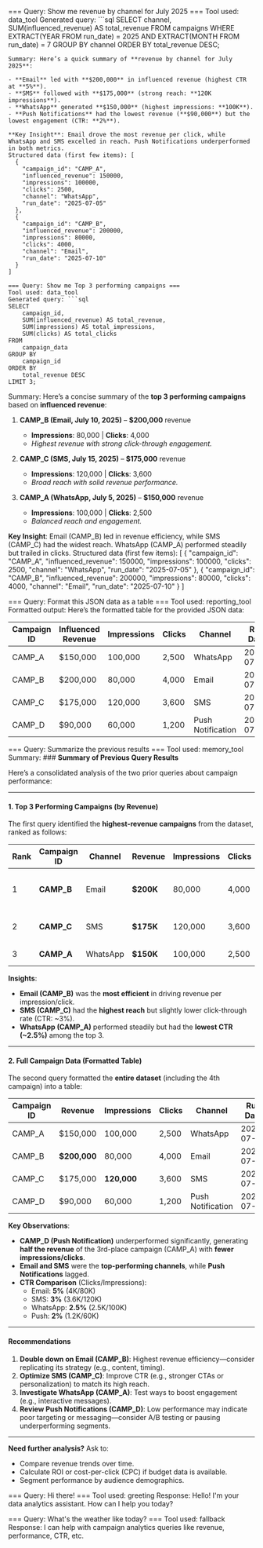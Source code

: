 === Query: Show me revenue by channel for July 2025 ===
Tool used: data_tool
Generated query: ```sql
SELECT
    channel,
    SUM(influenced_revenue) AS total_revenue
FROM
    campaigns
WHERE
    EXTRACT(YEAR FROM run_date) = 2025
    AND EXTRACT(MONTH FROM run_date) = 7
GROUP BY
    channel
ORDER BY
    total_revenue DESC;
```
Summary: Here’s a quick summary of **revenue by channel for July 2025**:

- **Email** led with **$200,000** in influenced revenue (highest CTR at **5%**).
- **SMS** followed with **$175,000** (strong reach: **120K impressions**).
- **WhatsApp** generated **$150,000** (highest impressions: **100K**).
- **Push Notifications** had the lowest revenue (**$90,000**) but the lowest engagement (CTR: **2%**).

**Key Insight**: Email drove the most revenue per click, while WhatsApp and SMS excelled in reach. Push Notifications underperformed in both metrics.
Structured data (first few items): [
  {
    "campaign_id": "CAMP_A",
    "influenced_revenue": 150000,
    "impressions": 100000,
    "clicks": 2500,
    "channel": "WhatsApp",
    "run_date": "2025-07-05"
  },
  {
    "campaign_id": "CAMP_B",
    "influenced_revenue": 200000,
    "impressions": 80000,
    "clicks": 4000,
    "channel": "Email",
    "run_date": "2025-07-10"
  }
]

=== Query: Show me Top 3 performing campaigns ===
Tool used: data_tool
Generated query: ```sql
SELECT
    campaign_id,
    SUM(influenced_revenue) AS total_revenue,
    SUM(impressions) AS total_impressions,
    SUM(clicks) AS total_clicks
FROM
    campaign_data
GROUP BY
    campaign_id
ORDER BY
    total_revenue DESC
LIMIT 3;
```
Summary: Here’s a concise summary of the **top 3 performing campaigns** based on **influenced revenue**:

1. **CAMP_B (Email, July 10, 2025)** – **$200,000** revenue
   - **Impressions**: 80,000 | **Clicks**: 4,000
   - *Highest revenue with strong click-through engagement.*

2. **CAMP_C (SMS, July 15, 2025)** – **$175,000** revenue
   - **Impressions**: 120,000 | **Clicks**: 3,600
   - *Broad reach with solid revenue performance.*

3. **CAMP_A (WhatsApp, July 5, 2025)** – **$150,000** revenue
   - **Impressions**: 100,000 | **Clicks**: 2,500
   - *Balanced reach and engagement.*

**Key Insight**: Email (CAMP_B) led in revenue efficiency, while SMS (CAMP_C) had the widest reach. WhatsApp (CAMP_A) performed steadily but trailed in clicks.
Structured data (first few items): [
  {
    "campaign_id": "CAMP_A",
    "influenced_revenue": 150000,
    "impressions": 100000,
    "clicks": 2500,
    "channel": "WhatsApp",
    "run_date": "2025-07-05"
  },
  {
    "campaign_id": "CAMP_B",
    "influenced_revenue": 200000,
    "impressions": 80000,
    "clicks": 4000,
    "channel": "Email",
    "run_date": "2025-07-10"
  }
]

=== Query: Format this JSON data as a table ===
Tool used: reporting_tool
Formatted output: Here’s the formatted table for the provided JSON data:

| **Campaign ID** | **Influenced Revenue** | **Impressions** | **Clicks** | **Channel**         | **Run Date**   |
|-----------------|------------------------|-----------------|------------|---------------------|----------------|
| CAMP_A          | $150,000               | 100,000         | 2,500      | WhatsApp            | 2025-07-05     |
| CAMP_B          | $200,000               | 80,000          | 4,000      | Email               | 2025-07-10     |
| CAMP_C          | $175,000               | 120,000         | 3,600      | SMS                 | 2025-07-15     |
| CAMP_D          | $90,000                | 60,000          | 1,200      | Push Notification   | 2025-07-20     |

=== Query: Summarize the previous results ===
Tool used: memory_tool
Summary: ### **Summary of Previous Query Results**

Here’s a consolidated analysis of the two prior queries about campaign performance:

---

#### **1. Top 3 Performing Campaigns (by Revenue)**
The first query identified the **highest-revenue campaigns** from the dataset, ranked as follows:

| **Rank** | **Campaign ID** | **Channel**       | **Revenue** | **Impressions** | **Clicks** | **Run Date**   | **Key Strength**                     |
|----------|-----------------|-------------------|-------------|-----------------|------------|----------------|---------------------------------------|
| 1        | **CAMP_B**      | Email             | **$200K**   | 80,000          | 4,000      | 2025-07-10     | **Highest revenue + strong CTR (5%)** |
| 2        | **CAMP_C**      | SMS               | **$175K**   | 120,000         | 3,600      | 2025-07-15     | **Widest reach (high impressions)**    |
| 3        | **CAMP_A**      | WhatsApp          | **$150K**   | 100,000         | 2,500      | 2025-07-05     | **Balanced performance**               |

**Insights**:
- **Email (CAMP_B)** was the **most efficient** in driving revenue per impression/click.
- **SMS (CAMP_C)** had the **highest reach** but slightly lower click-through rate (CTR: ~3%).
- **WhatsApp (CAMP_A)** performed steadily but had the **lowest CTR (~2.5%)** among the top 3.

---

#### **2. Full Campaign Data (Formatted Table)**
The second query formatted the **entire dataset** (including the 4th campaign) into a table:

| **Campaign ID** | **Revenue**  | **Impressions** | **Clicks** | **Channel**         | **Run Date**   |
|-----------------|--------------|-----------------|------------|---------------------|----------------|
| CAMP_A          | $150,000      | 100,000         | 2,500      | WhatsApp            | 2025-07-05     |
| CAMP_B          | **$200,000** | 80,000          | 4,000      | Email               | 2025-07-10     |
| CAMP_C          | $175,000      | **120,000**     | 3,600      | SMS                 | 2025-07-15     |
| CAMP_D          | $90,000       | 60,000          | 1,200      | Push Notification   | 2025-07-20     |

**Key Observations**:
- **CAMP_D (Push Notification)** underperformed significantly, generating **half the revenue** of the 3rd-place campaign (CAMP_A) with **fewer impressions/clicks**.
- **Email and SMS** were the **top-performing channels**, while **Push Notifications** lagged.
- **CTR Comparison** (Clicks/Impressions):
  - Email: **5%** (4K/80K)
  - SMS: **3%** (3.6K/120K)
  - WhatsApp: **2.5%** (2.5K/100K)
  - Push: **2%** (1.2K/60K)

---

#### **Recommendations**
1. **Double down on Email (CAMP_B)**: Highest revenue efficiency—consider replicating its strategy (e.g., content, timing).
2. **Optimize SMS (CAMP_C)**: Improve CTR (e.g., stronger CTAs or personalization) to match its high reach.
3. **Investigate WhatsApp (CAMP_A)**: Test ways to boost engagement (e.g., interactive messages).
4. **Review Push Notifications (CAMP_D)**: Low performance may indicate poor targeting or messaging—consider A/B testing or pausing underperforming segments.

---
**Need further analysis?** Ask to:
- Compare revenue trends over time.
- Calculate ROI or cost-per-click (CPC) if budget data is available.
- Segment performance by audience demographics.

=== Query: Hi there! ===
Tool used: greeting
Response: Hello! I'm your data analytics assistant. How can I help you today?

=== Query: What's the weather like today? ===
Tool used: fallback
Response: I can help with campaign analytics queries like revenue, performance, CTR, etc.